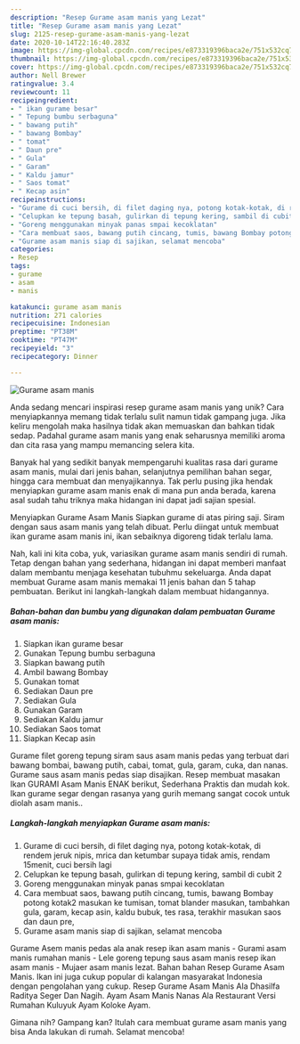 ```yaml
---
description: "Resep Gurame asam manis yang Lezat"
title: "Resep Gurame asam manis yang Lezat"
slug: 2125-resep-gurame-asam-manis-yang-lezat
date: 2020-10-14T22:16:40.283Z
image: https://img-global.cpcdn.com/recipes/e873319396baca2e/751x532cq70/gurame-asam-manis-foto-resep-utama.jpg
thumbnail: https://img-global.cpcdn.com/recipes/e873319396baca2e/751x532cq70/gurame-asam-manis-foto-resep-utama.jpg
cover: https://img-global.cpcdn.com/recipes/e873319396baca2e/751x532cq70/gurame-asam-manis-foto-resep-utama.jpg
author: Nell Brewer
ratingvalue: 3.4
reviewcount: 11
recipeingredient:
- " ikan gurame besar"
- " Tepung bumbu serbaguna"
- " bawang putih"
- " bawang Bombay"
- " tomat"
- " Daun pre"
- " Gula"
- " Garam"
- " Kaldu jamur"
- " Saos tomat"
- " Kecap asin"
recipeinstructions:
- "Gurame di cuci bersih, di filet daging nya, potong kotak-kotak, di rendem jeruk nipis, mrica dan ketumbar supaya tidak amis, rendam 15menit, cuci bersih lagi"
- "Celupkan ke tepung basah, gulirkan di tepung kering, sambil di cubit 2"
- "Goreng menggunakan minyak panas smpai kecoklatan"
- "Cara membuat saos, bawang putih cincang, tumis, bawang Bombay potong kotak2 masukan ke tumisan, tomat blander masukan, tambahkan gula, garam, kecap asin, kaldu bubuk, tes rasa, terakhir masukan saos dan daun pre,"
- "Gurame asam manis siap di sajikan, selamat mencoba"
categories:
- Resep
tags:
- gurame
- asam
- manis

katakunci: gurame asam manis 
nutrition: 271 calories
recipecuisine: Indonesian
preptime: "PT38M"
cooktime: "PT47M"
recipeyield: "3"
recipecategory: Dinner

---
```



![Gurame asam manis](https://img-global.cpcdn.com/recipes/e873319396baca2e/751x532cq70/gurame-asam-manis-foto-resep-utama.jpg)

Anda sedang mencari inspirasi resep gurame asam manis yang unik? Cara menyiapkannya memang tidak terlalu sulit namun tidak gampang juga. Jika keliru mengolah maka hasilnya tidak akan memuaskan dan bahkan tidak sedap. Padahal gurame asam manis yang enak seharusnya memiliki aroma dan cita rasa yang mampu memancing selera kita.

Banyak hal yang sedikit banyak mempengaruhi kualitas rasa dari gurame asam manis, mulai dari jenis bahan, selanjutnya pemilihan bahan segar, hingga cara membuat dan menyajikannya. Tak perlu pusing jika hendak menyiapkan gurame asam manis enak di mana pun anda berada, karena asal sudah tahu triknya maka hidangan ini dapat jadi sajian spesial.

Menyiapkan Gurame Asam Manis Siapkan gurame di atas piring saji. Siram dengan saus asam manis yang telah dibuat. Perlu diingat untuk membuat ikan gurame asam manis ini, ikan sebaiknya digoreng tidak terlalu lama.


Nah, kali ini kita coba, yuk, variasikan gurame asam manis sendiri di rumah. Tetap dengan bahan yang sederhana, hidangan ini dapat memberi manfaat dalam membantu menjaga kesehatan tubuhmu sekeluarga. Anda dapat membuat Gurame asam manis memakai 11 jenis bahan dan 5 tahap pembuatan. Berikut ini langkah-langkah dalam membuat hidangannya.

<!--inarticleads1-->

##### Bahan-bahan dan bumbu yang digunakan dalam pembuatan Gurame asam manis:

1. Siapkan  ikan gurame besar
1. Gunakan  Tepung bumbu serbaguna
1. Siapkan  bawang putih
1. Ambil  bawang Bombay
1. Gunakan  tomat
1. Sediakan  Daun pre
1. Sediakan  Gula
1. Gunakan  Garam
1. Sediakan  Kaldu jamur
1. Sediakan  Saos tomat
1. Siapkan  Kecap asin


Gurame filet goreng tepung siram saus asam manis pedas yang terbuat dari bawang bombai, bawang putih, cabai, tomat, gula, garam, cuka, dan nanas. Gurame saus asam manis pedas siap disajikan. Resep membuat masakan Ikan GURAMI Asam Manis ENAK berikut, Sederhana Praktis dan mudah kok. Ikan gurame segar dengan rasanya yang gurih memang sangat cocok untuk diolah asam manis.. 

<!--inarticleads2-->

##### Langkah-langkah menyiapkan Gurame asam manis:

1. Gurame di cuci bersih, di filet daging nya, potong kotak-kotak, di rendem jeruk nipis, mrica dan ketumbar supaya tidak amis, rendam 15menit, cuci bersih lagi
1. Celupkan ke tepung basah, gulirkan di tepung kering, sambil di cubit 2
1. Goreng menggunakan minyak panas smpai kecoklatan
1. Cara membuat saos, bawang putih cincang, tumis, bawang Bombay potong kotak2 masukan ke tumisan, tomat blander masukan, tambahkan gula, garam, kecap asin, kaldu bubuk, tes rasa, terakhir masukan saos dan daun pre,
1. Gurame asam manis siap di sajikan, selamat mencoba


Gurame Asem manis pedas ala anak resep ikan asam manis - Gurami asam manis rumahan manis - Lele goreng tepung saus asam manis resep ikan asam manis - Mujaer asam manis lezat. Bahan bahan Resep Gurame Asam Manis. Ikan ini juga cukup popular di kalangan masyarakat Indonesia dengan pengolahan yang cukup. Resep Gurame Asam Manis Ala Dhasilfa Raditya Seger Dan Nagih. Ayam Asam Manis Nanas Ala Restaurant Versi Rumahan Kuluyuk Ayam Koloke Ayam. 

Gimana nih? Gampang kan? Itulah cara membuat gurame asam manis yang bisa Anda lakukan di rumah. Selamat mencoba!
